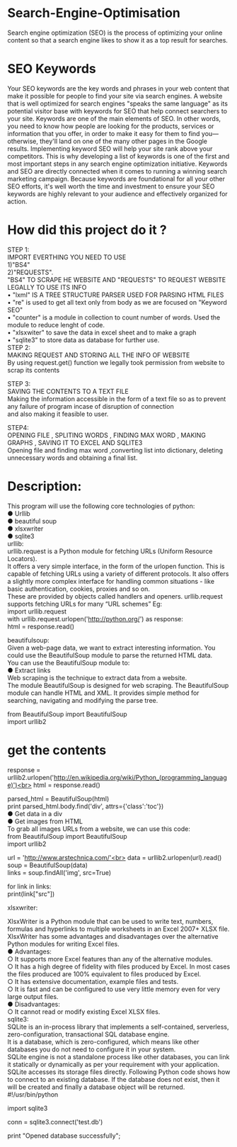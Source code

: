 # Search-Engine-Optimisation
Search engine optimization (SEO) is the process of optimizing your online content so that a search engine likes to show it as a top result for searches.

# SEO Keywords
Your SEO keywords are the key words and phrases in your web content that make it possible for people to find your site via search engines. A website that is well optimized for search engines "speaks the same language" as its potential visitor base with keywords for SEO that help connect searchers to your site. Keywords are one of the main elements of SEO.
In other words, you need to know how people are looking for the products, services or information that you offer, in order to make it easy for them to find you—otherwise, they'll land on one of the many other pages in the Google results. Implementing keyword SEO will help your site rank above your competitors.
This is why developing a list of keywords is one of the first and most important steps in any search engine optimization initiative. Keywords and SEO are directly connected when it comes to running a winning search marketing campaign. Because keywords are foundational for all your other SEO efforts, it's well worth the time and investment to ensure your SEO keywords are highly relevant to your audience and effectively organized for action.

# How did this project do it ?
STEP 1:<br>
IMPORT EVERTHING YOU NEED TO USE <br>1)"BS4"<br> 2)"REQUESTS".<br> "BS4" TO SCRAPE HE WEBSITE AND "REQUESTS" TO REQUEST WEBSITE LEGALLY TO USE ITS INFO<br>
•	"lxml" IS A TREE STRUCTURE PARSER USED FOR PARSING HTML FILES<br>
•	"re" is used to get all text only from body as we are focused on "Keyword SEO"<br>
•	"counter" is a module in collection to count number of words. Used the module to reduce lenght of code.<br>
•	"xlsxwiter" to save the data in excel sheet and to make a graph<br>
•	"sqlite3" to store data as database for further use.<br>
STEP 2:<br>
MAKING REQUEST AND STORING ALL THE INFO OF WEBSITE<br>
 By using request.get() function we legally took permission from website to scrap its contents <br>

STEP 3:<br>
SAVING THE CONTENTS TO A TEXT FILE<br>
Making the information accessible in the form of a text file so as to prevent any failure of program incase of disruption of connection <br>and also making it feasible to user.

STEP4:<br>
OPENING FILE , SPLITING WORDS , FINDING MAX WORD , MAKING GRAPHS , SAVING IT TO EXCEL AND SQLITE3<br>
   Opening file and finding max word ,converting list into dictionary, deleting unnecessary words and obtaining a final list.<br>

# Description:

This program will use the following core technologies of python: <br>
●	Urllib <br>
●	beautiful soup <br>
●	xlsxwriter <br>
●	sqlite3<br>
urllib:<br>
urllib.request is a Python module for fetching URLs (Uniform Resource Locators).<br> It offers a very simple interface, in the form of the urlopen function. This is capable of fetching URLs using a variety of different protocols. It also offers a slightly more complex interface for handling common situations - like basic authentication, cookies, proxies and so on. <br>These are provided by objects called handlers and openers.
urllib.request supports fetching URLs for many “URL schemes” 
Eg:<br>
import urllib.request<br>
with urllib.request.urlopen('http://python.org/') as response:<br>
   html = response.read()<br>

beautifulsoup:<br>
Given a web-page data, we want to extract interesting information. You could use the BeautifulSoup module to parse the returned HTML data.<br>
You can use the BeautifulSoup module to:<br>
●	Extract links<br>
Web scraping is the technique to extract data from a website.<br>
The module BeautifulSoup  is designed for web scraping. The BeautifulSoup module can handle HTML and XML. It provides simple method for searching, navigating and modifying the parse tree.<br>

from BeautifulSoup import BeautifulSoup<br>
import urllib2<br>
 
 # get the contents
response = urllib2.urlopen('http://en.wikipedia.org/wiki/Python_(programming_language)')<br>
html = response.read()<br>
 
parsed_html = BeautifulSoup(html)<br>
print parsed_html.body.find('div', attrs={'class':'toc'})<br>
●	Get data in a div<br>
●	Get images from HTML<br>
To grab all images URLs from a website, we can use this code:<br>
from BeautifulSoup import BeautifulSoup<br>
import urllib2<br>
 
url = 'http://www.arstechnica.com/'<br>
data = urllib2.urlopen(url).read()<br>
soup = BeautifulSoup(data)<br>
links = soup.findAll('img', src=True)<br>
 
for link in links:<br>
    print(link["src"])<br>

xlsxwriter:<br>

XlsxWriter is a Python module that can be used to write text, numbers, formulas and hyperlinks to multiple worksheets in an Excel 2007+ XLSX file.<br>
XlsxWriter has some advantages and disadvantages over the alternative Python modules for writing Excel files.<br>
●	Advantages:<br>
○	It supports more Excel features than any of the alternative modules.<br>
○	It has a high degree of fidelity with files produced by Excel. In most cases the files produced are 100% equivalent to files produced by Excel.<br>
○	It has extensive documentation, example files and tests.<br>
○	It is fast and can be configured to use very little memory even for very large output files.<br>
●	Disadvantages:<br>
○	It cannot read or modify existing Excel XLSX files.<br>
sqlite3:<br>
SQLite is an in-process library that implements a self-contained, serverless, zero-configuration, transactional SQL database engine.<br> It is a database, which is zero-configured, which means like other databases you do not need to configure it in your system.<br>
SQLite engine is not a standalone process like other databases, you can link it statically or dynamically as per your requirement with your application. SQLite accesses its storage files directly.
Following Python code shows how to connect to an existing database. If the database does not exist, then it will be created and finally a database object will be returned.
#!/usr/bin/python

import sqlite3<br>

conn = sqlite3.connect('test.db')<br>

print "Opened database successfully";<br>


